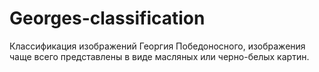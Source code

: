 # Georges-classification
Классификация изображений Георгия Победоносного, изображения чаще всего представлены в виде масляных или черно-белых картин.
